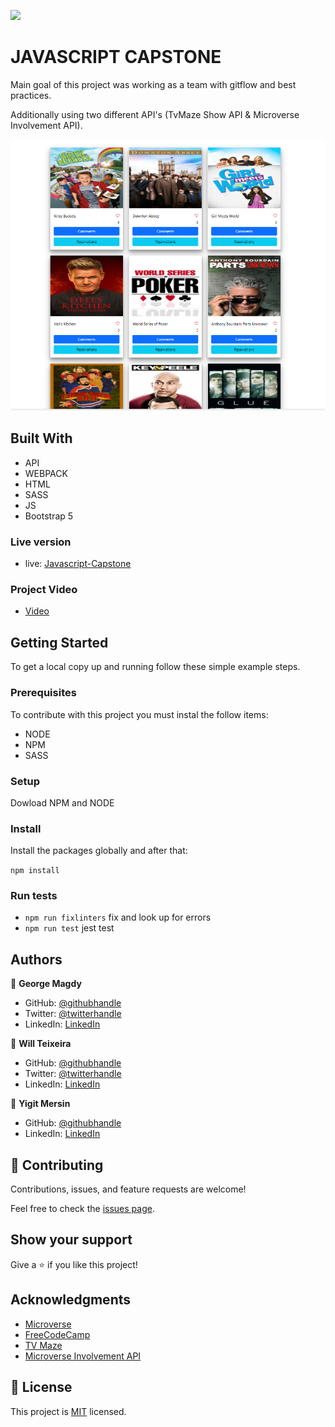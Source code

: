 ![](https://img.shields.io/badge/Microverse-blueviolet)

# JAVASCRIPT CAPSTONE

Main goal of this project was working as a team with gitflow and best practices.

Additionally using two different API's (TvMaze Show API & Microverse Involvement API).

![screenshot](./screenshot.png)

## Built With

- API
- WEBPACK
- HTML
- SASS
- JS
- Bootstrap 5

### Live version

- live: [Javascript-Capstone](https://iwillteixeira.github.io/javascript-capstone/)

### Project Video
- [Video](https://drive.google.com/file/d/1kI4FmRN8IYxeZeRoA2kIq3AKwvdvPBeB/view)

## Getting Started

To get a local copy up and running follow these simple example steps.

### Prerequisites

To contribute with this project you must instal the follow items:

- NODE
- NPM
- SASS

### Setup

Dowload NPM and NODE

### Install

Install the packages globally and after that:

`npm install`

### Run tests

- `npm run fixlinters` fix and look up for errors
- `npm run test` jest test

## Authors

👤 **George Magdy**

- GitHub: [@githubhandle](https://github.com/gemmen29)
- Twitter: [@twitterhandle](https://twitter.com/georgtriple1)
- LinkedIn: [LinkedIn](https://www.linkedin.com/in/george-magdy-840/)

👤 **Will Teixeira**

- GitHub: [@githubhandle](https://github.com/iwillteixeira)
- Twitter: [@twitterhandle](https://twitter.com/iwillteixeira)
- LinkedIn: [LinkedIn](https://www.linkedin.com/in/juscelinodev/)

👤 **Yigit Mersin**

- GitHub: [@githubhandle](https://github.com/yigitm)
- LinkedIn: [LinkedIn](https://www.linkedin.com/in/yigitmersin/)

## 🤝 Contributing

Contributions, issues, and feature requests are welcome!

Feel free to check the [issues page](../../issues/).

## Show your support

Give a ⭐️ if you like this project!

## Acknowledgments

- [Microverse](https://www.microverse.com)
- [FreeCodeCamp](https://www.freecodecamp.com)
- [TV Maze](https://www.tvmaze.com/api)
- [Microverse Involvement API](https://www.notion.so/microverse/Involvement-API-869e60b5ad104603aa6db59e08150270)

## 📝 License

This project is [MIT](./MIT.md) licensed.
